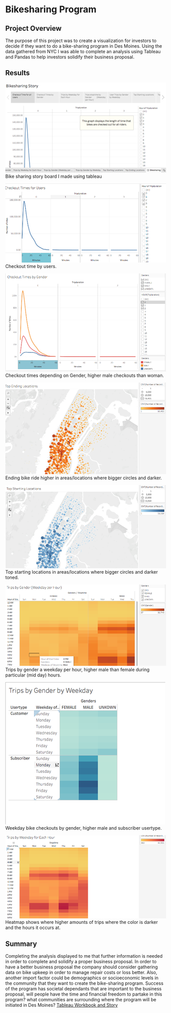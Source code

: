 # Bikesharing Program


## Project Overview
The purpose of this project was to create a visualization for investors to decide if they want to do a bike-sharing program in Des Moines. Using the data gathered from NYC I was able to complete an analysis using Tableau and Pandas to help investors solidify their business proposal.

## Results 

![alt text](https://github.com/allison-chavez/Bikesharing/blob/main/Tableau%20Images/Bikesharing%20Story.png)
Bike sharing story board I made using tableau

![alt text](https://github.com/allison-chavez/Bikesharing/blob/main/Tableau%20Images/User%20checkout%20times.png)
Checkout time by users.

![alt text](https://github.com/allison-chavez/Bikesharing/blob/main/Tableau%20Images/Checkout%20Times%20by%20gender.png)
Checkout times depending on Gender, higher male checkouts than woman.

![alt text](https://github.com/allison-chavez/Bikesharing/blob/main/Tableau%20Images/Top%20Ending%20Locations.png)
Ending bike ride higher in areas/locations where bigger circles and darker.

![alt text](https://github.com/allison-chavez/Bikesharing/blob/main/Tableau%20Images/Top%20Starting%20Locations.png)
Top starting locations in areas/locations where bigger circles and darker toned.

![alt text](https://github.com/allison-chavez/Bikesharing/blob/main/Tableau%20Images/Trips%20by%20Gender%20by%20Weekday%20per%20hour.png)
Trips by gender a weekday per hour, higher male than female during particular (mid day) hours.

![alt text](https://github.com/allison-chavez/Bikesharing/blob/main/Tableau%20Images/Trips%20by%20Gender%20by%20Weekday.png)
Weekday bike checkouts by gender, higher male and subscriber usertype.


![alt text](https://github.com/allison-chavez/Bikesharing/blob/main/Tableau%20Images/Trips%20by%20Weekday%20per%20each%20hour.png)
Heatmap shows where higher amounts of trips where the color is darker and the hours it occurs at.




## Summary 
Completing the analysis displayed to me that further information is needed in order to complete and solidify a proper business proposal.
In order to have a better business proposal the company should consider gathering data on bike upkeep in order to manage repair costs or loss better. Also, another import factor could be demographics or socioeconomic levels in the community that they want to create the bike-sharing program. Success of the program has societal dependants that are important to the business proposal, will people have the time and financial freedom to partake in this program? what communities are surrounding where the program will be initiated in Des Moines?
[Tableau Workbook and Story](https://public.tableau.com/newWorkbook/1f9ue1c71$8gbr-b2-xh-2g-r1wcae#1)
